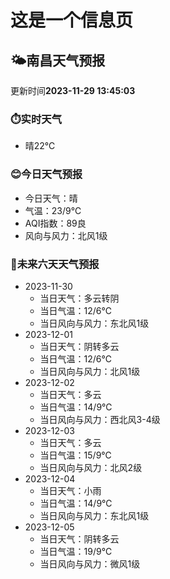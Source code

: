 # 这是一个信息页 
## 🌤️**南昌**天气预报
更新时间**2023-11-29 13:45:03**
### ⏱️实时天气
- 晴22℃
### 😊今日天气预报
- 今日天气：晴
- 气温：23/9℃
- AQI指数：89良
- 风向与风力：北风1级
### 🤩未来六天天气预报
- 2023-11-30
  - 当日天气：多云转阴
  - 当日气温：12/6℃
  - 当日风向与风力：东北风1级
- 2023-12-01
  - 当日天气：阴转多云
  - 当日气温：12/6℃
  - 当日风向与风力：北风1级
- 2023-12-02
  - 当日天气：多云
  - 当日气温：14/9℃
  - 当日风向与风力：西北风3-4级
- 2023-12-03
  - 当日天气：多云
  - 当日气温：15/9℃
  - 当日风向与风力：北风2级
- 2023-12-04
  - 当日天气：小雨
  - 当日气温：14/9℃
  - 当日风向与风力：东北风1级
- 2023-12-05
  - 当日天气：阴转多云
  - 当日气温：19/9℃
  - 当日风向与风力：微风1级

